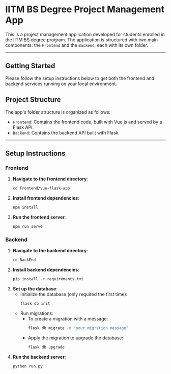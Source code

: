 # IITM BS Degree Project Management App

This is a project management application developed for students enrolled in the IITM BS degree program. The application is structured with two main components: the `Frontend` and the `Backend`, each with its own folder.

---

## Getting Started

Please follow the setup instructions below to get both the frontend and backend services running on your local environment.


## Project Structure

The app's folder structure is organized as follows:

- `Frontend`: Contains the frontend code, built with Vue.js and served by a Flask API.
- `Backend`: Contains the backend API built with Flask.

---

## Setup Instructions

### Frontend

1. **Navigate to the frontend directory**:
    ```bash
    cd Frontend/vue-flask-app
    ```
2. **Install frontend dependencies**:
    ```bash
    npm install
    ```
3. **Run the frontend server**:
    ```bash
    npm run serve
    ```

### Backend

1. **Navigate to the backend directory**:
    ```bash
    cd BackEnd
    ```
2. **Install backend dependencies**:
    ```bash
    pip install -r requirements.txt
    ```
3. **Set up the database**:
    - Initialize the database (only required the first time):
      ```bash
      flask db init
      ```
    - Run migrations:
      - To create a migration with a message:
         ```bash
         flask db migrate -m "your migration message"
         ```
      - Apply the migration to upgrade the database:
         ```bash
         flask db upgrade
         ```
4. **Run the backend server**:
    ```bash
    python run.py
    ```
